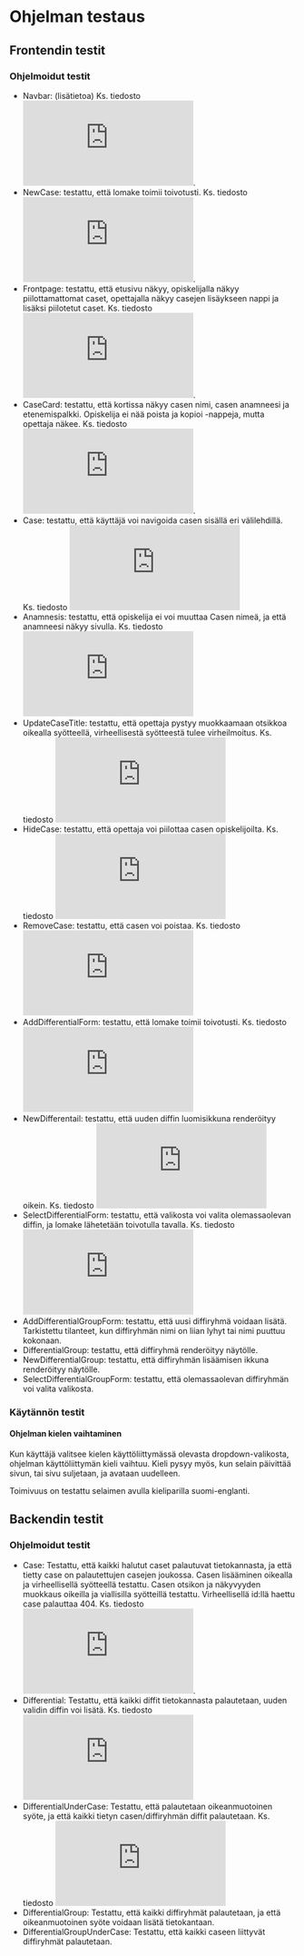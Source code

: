 # Ohjelman testaus

## Frontendin testit

### Ohjelmoidut testit

- Navbar: (lisätietoa) Ks. tiedosto ![Navbar.test.js](https://github.com/taudinpurkauspeli/taudinpurkauspeli2021/blob/teacherListTest/taudinpurkauspeli/frontend/src/tests/Navbar.test.js).
- NewCase: testattu, että lomake toimii toivotusti. Ks. tiedosto ![NewCase.test.js](https://github.com/taudinpurkauspeli/taudinpurkauspeli2021/blob/addDisease/taudinpurkauspeli/frontend/src/tests/case/NewCase.test.js).
- Frontpage: testattu, että etusivu näkyy, opiskelijalla näkyy piilottamattomat caset, opettajalla näkyy casejen lisäykseen nappi ja lisäksi piilotetut caset. Ks. tiedosto ![Frontpage.test.js](https://github.com/taudinpurkauspeli/taudinpurkauspeli2021/blob/addDisease/taudinpurkauspeli/frontend/src/tests/frontpage/Frontpage.test.js).
- CaseCard: testattu, että kortissa näkyy casen nimi, casen anamneesi ja etenemispalkki. Opiskelija ei nää poista ja kopioi -nappeja, mutta opettaja näkee. Ks. tiedosto ![CaseCard.test.js](https://github.com/taudinpurkauspeli/taudinpurkauspeli2021/blob/addDisease/taudinpurkauspeli/frontend/src/tests/case/CaseCard.test.js).
- Case: testattu, että käyttäjä voi navigoida casen sisällä eri välilehdillä. Ks. tiedosto ![Case.test.js](https://github.com/taudinpurkauspeli/taudinpurkauspeli2021/blob/addDisease/taudinpurkauspeli/frontend/src/tests/case/Case.test.js)
- Anamnesis: testattu, että opiskelija ei voi muuttaa Casen nimeä, ja että anamneesi näkyy sivulla. Ks. tiedosto ![Anamnesis.test.js](https://github.com/taudinpurkauspeli/taudinpurkauspeli2021/blob/addDisease/taudinpurkauspeli/frontend/src/tests/anamnesis/Anamnesis.test.js)
- UpdateCaseTitle: testattu, että opettaja pystyy muokkaamaan otsikkoa oikealla syötteellä, virheellisestä syötteestä tulee virheilmoitus. Ks. tiedosto ![UpdateCaseTitle.test.js](https://github.com/taudinpurkauspeli/taudinpurkauspeli2021/blob/addDisease/taudinpurkauspeli/frontend/src/tests/case/UpdateCaseTitle.test.js)
- HideCase: testattu, että opettaja voi piilottaa casen opiskelijoilta. Ks. tiedosto ![HideCase.test.js](https://github.com/taudinpurkauspeli/taudinpurkauspeli2021/blob/addDisease/taudinpurkauspeli/frontend/src/tests/case/HideCase.test.js)
- RemoveCase: testattu, että casen voi poistaa. Ks. tiedosto ![RemoveCase.test.js](https://github.com/taudinpurkauspeli/taudinpurkauspeli2021/blob/addDisease/taudinpurkauspeli/frontend/src/tests/case/RemoveCase.test.js)
- AddDifferentialForm: testattu, että lomake toimii toivotusti. Ks. tiedosto ![AddDifferentialForm.test.js](https://github.com/taudinpurkauspeli/taudinpurkauspeli2021/blob/addDisease/taudinpurkauspeli/frontend/src/tests/differential/AddDifferentialForm.test.js)
- NewDifferentail: testattu, että uuden diffin luomisikkuna renderöityy oikein. Ks. tiedosto ![NewDifferential.test.js](https://github.com/taudinpurkauspeli/taudinpurkauspeli2021/blob/addDisease/taudinpurkauspeli/frontend/src/tests/differential/NewDifferential.test.js)
- SelectDifferentialForm: testattu, että valikosta voi valita olemassaolevan diffin, ja lomake lähetetään toivotulla tavalla. Ks. tiedosto ![SelectDifferentialForm.test.js](https://github.com/taudinpurkauspeli/taudinpurkauspeli2021/blob/addDisease/taudinpurkauspeli/frontend/src/tests/differential/SelectDifferentialForm.test.js)
- AddDifferentialGroupForm: testattu, että uusi diffiryhmä voidaan lisätä. Tarkistettu tilanteet, kun diffiryhmän nimi on liian lyhyt tai nimi puuttuu kokonaan.
- DifferentialGroup: testattu, että diffiryhmä renderöityy näytölle.
- NewDifferentialGroup: testattu, että diffiryhmän lisäämisen ikkuna renderöityy näytölle.
- SelectDifferentialGroupForm: testattu, että olemassaolevan diffiryhmän voi valita valikosta.

### Käytännön testit

#### Ohjelman kielen vaihtaminen

Kun käyttäjä valitsee kielen käyttöliittymässä olevasta dropdown-valikosta, ohjelman käyttöliittymän kieli vaihtuu. Kieli pysyy myös, kun selain päivittää sivun, tai sivu suljetaan, ja avataan uudelleen.

Toimivuus on testattu selaimen avulla kieliparilla suomi-englanti.



## Backendin testit

### Ohjelmoidut testit

- Case: Testattu, että kaikki halutut caset palautuvat tietokannasta, ja että tietty case on palautettujen casejen joukossa. Casen lisääminen oikealla ja virheellisellä syötteellä testattu. Casen otsikon ja näkyvyyden muokkaus oikeilla ja viallisilla syötteillä testattu. Virheellisellä id:llä haettu case palauttaa 404. Ks. tiedosto ![case_api.test.js](https://github.com/taudinpurkauspeli/taudinpurkauspeli2021/blob/teacherListTest/taudinpurkauspeli/backend/tests/case_api.test.js).
- Differential: Testattu, että kaikki diffit tietokannasta palautetaan, uuden validin diffin voi lisätä. Ks. tiedosto ![differential_api.test.js](https://github.com/taudinpurkauspeli/taudinpurkauspeli2021/blob/addDisease/taudinpurkauspeli/backend/tests/differential_api.test.js)
- DifferentialUnderCase: Testattu, että palautetaan oikeanmuotoinen syöte, ja että kaikki tietyn casen/diffiryhmän diffit palautetaan. Ks. tiedosto ![differentialUnderCase_api.test.js](https://github.com/taudinpurkauspeli/taudinpurkauspeli2021/blob/addDisease/taudinpurkauspeli/backend/tests/differentialUnderCase_api.test.js)
- DifferentialGroup: Testattu, että kaikki diffiryhmät palautetaan, ja että oikeanmuotoinen syöte voidaan lisätä tietokantaan.
- DifferentialGroupUnderCase: Testattu, että kaikki caseen liittyvät diffiryhmät palautetaan.
